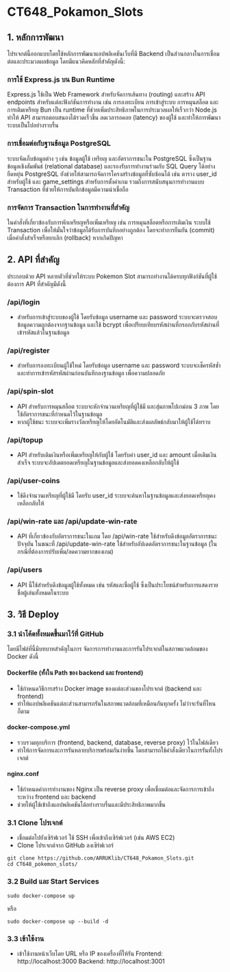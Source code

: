 # CT648_Pokamon_Slots
## 1. หลักการพัฒนา
โปรเจกต์นี้ออกแบบโดยใช้หลักการพัฒนาแอปพลิเคชันเว็บที่มี Backend เป็นส่วนกลางในการเชื่อมต่อและประมวลผลข้อมูล โดยมีแนวคิดหลักที่สำคัญดังนี้:
### การใช้ Express.js บน Bun Runtime
Express.js ใช้เป็น Web Framework สำหรับจัดการเส้นทาง (routing) และสร้าง API endpoints สำหรับแต่ละฟังก์ชันการทำงาน เช่น การลงทะเบียน การเข้าสู่ระบบ การหมุนสล็อต และการเติมเหรียญ
Bun เป็น runtime ที่ช่วยเพิ่มประสิทธิภาพในการประมวลผลให้เร็วกว่า Node.js ทำให้ API สามารถตอบสนองได้รวดเร็วขึ้น ลดเวลารอคอย (latency) ของผู้ใช้ และทำให้การพัฒนาระบบเป็นไปอย่างราบรื่น
### การเชื่อมต่อกับฐานข้อมูล PostgreSQL
ระบบจัดเก็บข้อมูลต่าง ๆ เช่น ข้อมูลผู้ใช้ เหรียญ และอัตราการชนะใน PostgreSQL ซึ่งเป็นฐานข้อมูลเชิงสัมพันธ์ (relational database) และรองรับการทำงานร่วมกับ SQL Query ได้อย่างยืดหยุ่น
PostgreSQL ยังช่วยให้สามารถจัดการโครงสร้างข้อมูลที่ซับซ้อนได้ เช่น ตาราง user_id สำหรับผู้ใช้ และ game_settings สำหรับการตั้งค่าเกม รวมถึงการสนับสนุนการทำงานแบบ Transaction ที่ช่วยให้การบันทึกข้อมูลมีความน่าเชื่อถือ
### การจัดการ Transaction ในการทำงานที่สำคัญ
ในคำสั่งที่เกี่ยวข้องกับการหักเหรียญหรือเพิ่มเหรียญ เช่น การหมุนสล็อตหรือการเติมเงิน ระบบใช้ Transaction เพื่อให้มั่นใจว่าข้อมูลได้รับการบันทึกอย่างถูกต้อง โดยจะทำการยืนยัน (commit) เมื่อคำสั่งสำเร็จหรือยกเลิก (rollback) หากเกิดปัญหา
## 2. API ที่สำคัญ
ประกอบด้วย API หลายตัวที่ช่วยให้ระบบ Pokemon Slot สามารถทำงานได้ครบทุกฟังก์ชันที่ผู้ใช้ต้องการ API ที่สำคัญมีดังนี้
### /api/login
- สำหรับการเข้าสู่ระบบของผู้ใช้ โดยรับข้อมูล username และ password ระบบจะตรวจสอบข้อมูลความถูกต้องจากฐานข้อมูล และใช้ bcrypt เพื่อเปรียบเทียบรหัสผ่านที่กรอกกับรหัสผ่านที่เข้ารหัสแล้วในฐานข้อมูล
### /api/register
- สำหรับการลงทะเบียนผู้ใช้ใหม่ โดยรับข้อมูล username และ password ระบบจะเช็ครหัสซ้ำ และทำการเข้ารหัสรหัสผ่านก่อนบันทึกลงฐานข้อมูล เพื่อความปลอดภัย
### /api/spin-slot
- API สำหรับการหมุนสล็อต ระบบจะหักจำนวนเหรียญที่ผู้ใช้มี และสุ่มภาพโปเกม่อน 3 ภาพ โดยใช้อัตราการชนะที่กำหนดไว้ในฐานข้อมูล
- หากผู้ใช้ชนะ ระบบจะเพิ่มรางวัลเหรียญให้โดยอัตโนมัติและส่งผลลัพธ์กลับมาให้ผู้ใช้ได้ทราบ
### /api/topup
- API สำหรับเติมเงินหรือเพิ่มเหรียญให้กับผู้ใช้ โดยรับค่า user_id และ amount เมื่อเติมเงินสำเร็จ ระบบจะอัปเดตยอดเหรียญในฐานข้อมูลและส่งยอดคงเหลือกลับให้ผู้ใช้
### /api/user-coins
- ใช้ดึงจำนวนเหรียญที่ผู้ใช้มี โดยรับ user_id ระบบจะค้นหาในฐานข้อมูลและส่งยอดเหรียญคงเหลือกลับให้
### /api/win-rate และ /api/update-win-rate
- API ที่เกี่ยวข้องกับอัตราการชนะในเกม โดย /api/win-rate ใช้สำหรับดึงข้อมูลอัตราการชนะปัจจุบัน ในขณะที่ /api/update-win-rate ใช้สำหรับอัปเดตอัตราการชนะในฐานข้อมูล (ในกรณีที่ต้องการปรับเพิ่ม/ลดความยากของเกม)
### /api/users
- API นี้ใช้สำหรับดึงข้อมูลผู้ใช้ทั้งหมด เช่น รหัสและชื่อผู้ใช้ ซึ่งเป็นประโยชน์สำหรับการแสดงรายชื่อผู้เล่นทั้งหมดในระบบ
## 3. วิธี Deploy
### 3.1 นำโค้ดทั้งหมดขึ้นมาไว้ที่ GitHub
  โดยมีไฟล์ที่นี้มีบทบาทสำคัญในการ จัดการการทำงานและการรันโปรเจกต์ในสภาพแวดล้อมของ Docker ดังนี้
#### Dockerfile (ทั้งใน Path ของ backend และ frontend)
- ใช้กำหนดวิธีการสร้าง Docker image ของแต่ละส่วนของโปรเจกต์ (backend และ frontend)
- ทำให้แอปพลิเคชันแต่ละส่วนสามารถรันในสภาพแวดล้อมที่เหมือนกันทุกครั้ง ไม่ว่าจะรันที่ไหนก็ตาม
#### docker-compose.yml
- รวบรวมทุกบริการ (frontend, backend, database, reverse proxy) ไว้ในไฟล์เดียว
- ทำให้การจัดการและการรันหลายบริการพร้อมกันง่ายขึ้น โดยสามารถใช้คำสั่งเดียวในการรันทั้งโปรเจกต์
#### nginx.conf
- ใช้กำหนดค่าการทำงานของ Nginx เป็น reverse proxy เพื่อเชื่อมต่อและจัดการการเข้าถึงระหว่าง frontend และ backend
- ช่วยให้ผู้ใช้เข้าถึงแอปพลิเคชันได้อย่างราบรื่นและมีประสิทธิภาพมากขึ้น
### 3.1 Clone โปรเจกต์
- เชื่อมต่อไปยังเซิร์ฟเวอร์  ใช้ SSH เพื่อเข้าถึงเซิร์ฟเวอร์ (เช่น AWS EC2)
- Clone โปรเจกต์จาก GitHub ลงเซิร์ฟเวอร์
```
git clone https://github.com/ARRUKlib/CT648_Pokamon_Slots.git
cd CT648_pokemon_slots/
```
### 3.2 Build และ Start Services
```
sudo docker-compose up
```
หรือ
```
sudo docker-compose up --build -d
```
### 3.3 เข้าใช้งาน
- เข้าใช้งานหน้าเว็บโดย URL หรือ IP ของเครื่องที่ให้รัน
Frontend: http://localhost:3000
Backend: http://localhost:3001
